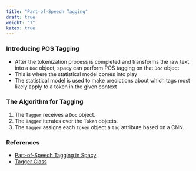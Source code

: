 ```yaml
---
title: "Part-of-Speech Tagging"
draft: true
weight: "7"
katex: true
---
```


### Introducing POS Tagging
- After the tokenization process is completed and transforms the raw text into a `Doc` object, spacy can perform POS tagging on that `Doc` object
- This is where the statistical model comes into play
- The statistical model is used to make predictions about which tags most likely apply to a token in the given context

### The Algorithm for Tagging
1. The `Tagger` receives a `Doc` object.
2. The `Tagger` iterates over the `Token` objects.
3. The `Tagger` assigns each `Token` object a `tag` attribute based on a CNN.

### References
- [Part-of-Speech Tagging in Spacy](https://spacy.io/usage/linguistic-features#pos-tagging)
- [Tagger Class](https://spacy.io/api/tagger)
